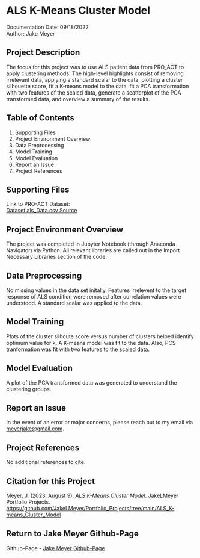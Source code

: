 # ALS K-Means Cluster Model
Documentation Date: 09/18/2022 <br>
Author: Jake Meyer

## Project Description
The focus for this project was to use ALS patient data from PRO_ACT to apply clustering methods. The high-level highlights consist of removing irrelevant data, applying a standard scalar to the data, plotting a cluster silhouette score, fit a K-means model to the data, fit a PCA transformation with two features of the scaled data, generate a scatterplot of the PCA transformed data, and overview a summary of the results.

## Table of Contents
<ol>
    <li>Supporting Files
    <li>Project Environment Overview
    <li>Data Preprocessing 
    <li>Model Training 
    <li>Model Evaluation
    <li>Report an Issue
    <li>Project References
</ol>

## Supporting Files
Link to PRO-ACT Dataset: <br>
[Dataset als_Data.csv Source](https://ncri1.partners.org/ProACT/Document/DisplayLatest/2)

## Project Environment Overview
The project was completed in Jupyter Notebook (through Anaconda Navigator) via Python. All relevant libraries are called out in the Import Necessary Libraries section of the code.

## Data Preprocessing
No missing values in the data set initally. Features irrelevent to the target response of ALS condition were removed after correlation values were understood. A standard scalar was applied to the data. 

## Model Training
Plots of the cluster silhoute score versus number of clusters helped identify optimum value for k. A K-means model was fit to the data. Also, PCS tranformation was fit with two features to the scaled data.

## Model Evaluation
A plot of the PCA transformed data was generated to understand the clustering groups.

## Report an Issue
In the event of an error or major concerns, please reach out to my email via meyerjake@gmail.com.

## Project References
No additional references to cite.

## Citation for this Project
Meyer, J. (2023, August 9). *ALS K-Means Cluster Model*. JakeLMeyer Portfolio Projects. https://github.com/JakeLMeyer/Portfolio_Projects/tree/main/ALS_K-means_Cluster_Model 

## Return to Jake Meyer Github-Page
Github-Page - [Jake Meyer Github-Page](https://jakelmeyer.github.io)<br>